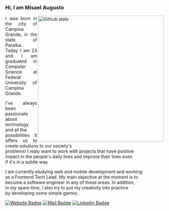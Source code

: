 ### Hi, I am Misael Augusto
<img src="https://github-readme-stats.vercel.app/api?username=misaelaugusto&show_icons=true" alt="Github stats" align="right" width="400px" />
<main id="description">
  <p align="justify">
    I was born in the city of Campina Grande, in the state of Paraíba.<br/>
    Today I am 23 and I am graduated in Computer Science at Federal<br/>
    University of Campina Grande.
  </p>
  <p align="justify">
    I&apos;ve always been passionate about technology and all the<br/>
    possibilities it offers us to create solutions to our society&apos;s<br/>
    problems! I realy want to work with projects that have positive<br/>
    impact in the people's daily lives and improve their lives even<br/>
    if it&apos;s in a subtle way.
  </p>
  <p align="justify">
    I am currently studying web and mobile development and working<br/>
    as a Frontend Tech Lead. My main objective at the moment is to<br/>
    become a software engineer in any of these areas. In addition,<br/>
    in my spare time, I also try to put my creativity into practice<br/>
    by developing some simple games.
  </p>
</main>
  
<footer id="contact">
  
  [![Website Badge](https://img.shields.io/badge/-website-6d8a88?style=for-the-badge&labelColor=6d8a88&logo=cliqz&logoColor=00aef0&link=https://misaelaugusto.dev)](https://misaelaugusto.dev)
  [![Mail Badge](https://img.shields.io/badge/-e--mail-6d8a88?style=for-the-badge&labelColor=6d8a88&logo=gmail&logoColor=d14836&link=https://mail.google.com/mail/u/0/?view=cm&fs=1&to=misael.costa@ccc.ufcg.edu.br&tf=1)](https://mail.google.com/mail/u/0/?view=cm&fs=1&to=misael.costa@ccc.ufcg.edu.br&tf=1)
  [![Linkedin Badge](https://img.shields.io/badge/-linkedin-6d8a88?style=for-the-badge&labelColor=6d8a88&logo=linkedin&logoColor=015987&link=https://www.linkedin.com/in/misael-augusto-b04073192/)](https://www.linkedin.com/in/misael-augusto-b04073192/)
</footer>
